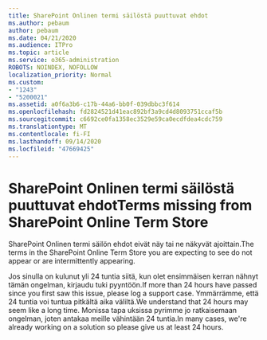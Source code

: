 ```yaml
---
title: SharePoint Onlinen termi säilöstä puuttuvat ehdot
ms.author: pebaum
author: pebaum
ms.date: 04/21/2020
ms.audience: ITPro
ms.topic: article
ms.service: o365-administration
ROBOTS: NOINDEX, NOFOLLOW
localization_priority: Normal
ms.custom:
- "1243"
- "5200021"
ms.assetid: a0f6a3b6-c17b-44a6-bb0f-039dbbc3f614
ms.openlocfilehash: fd2824521d41eac892bf3a9cd4d8093751ccaf5b
ms.sourcegitcommit: c6692ce0fa1358ec3529e59ca0ecdfdea4cdc759
ms.translationtype: MT
ms.contentlocale: fi-FI
ms.lasthandoff: 09/14/2020
ms.locfileid: "47669425"
---
```

# <a name="terms-missing-from-sharepoint-online-term-store"></a><span data-ttu-id="75198-102">SharePoint Onlinen termi säilöstä puuttuvat ehdot</span><span class="sxs-lookup"><span data-stu-id="75198-102">Terms missing from SharePoint Online Term Store</span></span>

<span data-ttu-id="75198-103">SharePoint Onlinen termi säilön ehdot eivät näy tai ne näkyvät ajoittain.</span><span class="sxs-lookup"><span data-stu-id="75198-103">The terms in the SharePoint Online Term Store you are expecting to see do not appear or are intermittently appearing.</span></span>
  
<span data-ttu-id="75198-104">Jos sinulla on kulunut yli 24 tuntia siitä, kun olet ensimmäisen kerran nähnyt tämän ongelman, kirjaudu tuki pyyntöön.</span><span class="sxs-lookup"><span data-stu-id="75198-104">If more than 24 hours have passed since you first saw this issue, please log a support case.</span></span> <span data-ttu-id="75198-105">Ymmärrämme, että 24 tuntia voi tuntua pitkältä aika väliltä.</span><span class="sxs-lookup"><span data-stu-id="75198-105">We understand that 24 hours may seem like a long time.</span></span> <span data-ttu-id="75198-106">Monissa tapa uksissa pyrimme jo ratkaisemaan ongelman, joten antakaa meille vähintään 24 tuntia.</span><span class="sxs-lookup"><span data-stu-id="75198-106">In many cases, we're already working on a solution so please give us at least 24 hours.</span></span>
  